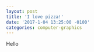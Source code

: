 ```yaml
---
layout: post
title: 'I love pizza!'
date: '2017-1-04 13:25:00 -0100'
categories: computer-graphics
---
```


Hello
